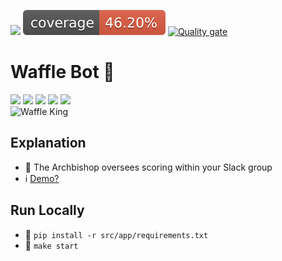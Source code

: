 <a><img src="https://github.com/jrsmth/waffle-bot/actions/workflows/main.yaml/badge.svg"></a>
<a><img src="./documentation/coverage/coverage.svg"></a>
<a>[![Quality gate](https://sonarcloud.io/api/project_badges/quality_gate?project=jrsmth_waffle-bot)](https://sonarcloud.io/summary/new_code?id=jrsmth_waffle-bot)</a>

# Waffle Bot 🤖
<a href="https://slack.com/intl/en-gb"><img src="https://img.shields.io/badge/Slack-b53ec4?logo=slack&logoColor=e65ee5"></a>
<a href="https://www.python.org/"><img src="https://img.shields.io/badge/python-bea234?logo=python&logoColor=ffdd54"></a>
<a href="https://redis.io/"><img src="https://img.shields.io/badge/redis-%23970d0d.svg?logo=redis&logoColor=red"></a>
<a href="https://github.com/features/actions"><img src="https://img.shields.io/badge/github%20actions-%23131386.svg?logo=githubactions&logoColor=blue"></a>
<a href="https://render.com/"><img src="https://img.shields.io/badge/Render-%231ea71e.svg?logo=render&logoColor=greeen"></a>
<br>
<img alt="Waffle King" width=800 src="https://github.com/jrsmth/waffle-bot/assets/34093915/cf1eef3e-eed6-4abb-a438-fa8a0de590ac">

## Explanation
- 🧇 The Archbishop oversees scoring within your Slack group
- ℹ️ [Demo?]()

## Run Locally
- 🔧 `pip install -r src/app/requirements.txt`
- 🚀 `make start`
